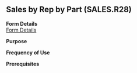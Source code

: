 ##  Sales by Rep by Part (SALES.R28)

<PageHeader />

**Form Details**  
[ Form Details ](SALES-R28-1/README.md)   

**Purpose**  

**Frequency of Use**  

**Prerequisites**  

<badge text= "Version 8.10.57" vertical="middle" />

<PageFooter />